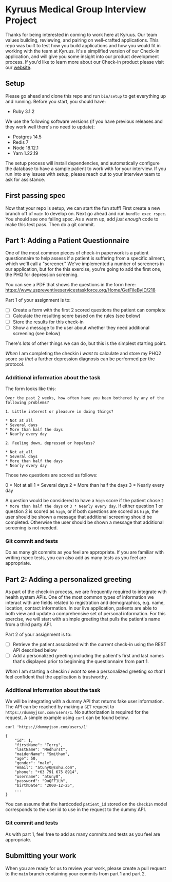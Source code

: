 # Kyruus Medical Group Interview Project

Thanks for being interested in coming to work here at Kyruus. Our team values building, reviewing, and pairing on well-crafted applications.  This repo was built to test how you build applications and how you would fit in working with the team at Kyruus.  It's a simplified version of our Check-in application, and will give you some insight into our product development process.  If you'd like to learn more about our Check-in product please visit our [website](https://epionhealth.com/patient-engagement-software/patient-check-in-software/).

## Setup

Please go ahead and clone this repo and run `bin/setup` to get everything up and running. Before you start, you should have:

* Ruby 3.1.2

We use the following software versions (if you have previous releases and they work well there's no need to update):

* Postgres 14.5
* Redis 7
* Node 18.12.1
* Yarn 1.22.19

The setup process will install dependencies, and automatically configure the database to have a sample patient to work with for your interview.  If you run into any issues with setup, please reach out to your interview team to ask for assistance.

## First passing spec

Now that your repo is setup, we can start the fun stuff!  First create a new branch off of `main` to develop on. Next go ahead and run `bundle exec rspec`. You should see one failing spec. As a warm up, add _just enough_ code to make this test pass. Then do a git commit.

## Part 1: Adding a Patient Questionnaire

One of the most common pieces of check-in paperwork is a patient questionnaire to help assess if a patient is suffering from a specific ailment, which we'll call a "screener." We've implemented a number of screeners in our application, but for the this exercise, you're going to add the first one, the PHQ for depression screening.

You can see a PDF that shows the questions in the form here: https://www.uspreventiveservicestaskforce.org/Home/GetFileByID/218

Part 1 of your assignment is to:

- [ ] Create a form with the first 2 scored questions the patient can complete
- [ ] Calculate the resulting score based on the rules (see below)
- [ ] Store the results for this check-in
- [ ] Show a message to the user about whether they need additional screening (see below)

There's lots of other things we can do, but this is the simplest starting point.

*When* I am completing the checkin
*I want to* calculate and store my PHQ2 score
*so that* a further depression diagnosis can be performed per the protocol.

### Additional information about the task

The form looks like this:

```
Over the past 2 weeks, how often have you been bothered by any of the following problems?

1. Little interest or pleasure in doing things?

* Not at all
* Several days
* More than half the days
* Nearly every day

2. Feeling down, depressed or hopeless?

* Not at all
* Several days
* More than half the days
* Nearly every day
```

Those two questions are scored as follows:

0 * Not at all
1 * Several days
2 * More than half the days
3 * Nearly every day

A question would be considered to have a `high` score if the patient chose `2 * More than half the days` or `3 * Nearly every day`. If either question 1 or question 2 is scored as `high`, or if both questions are scored as `high`, the user should be shown a message that additional screening should be completed. Otherwise the user should be shown a message that additional screening is not needed.

### Git commit and tests

Do as many git commits as you feel are appropriate. If you are familiar with writing rspec tests, you can also add as many tests as you feel are appropriate.

## Part 2: Adding a personalized greeting

As part of the check-in process, we are frequently required to integrate with health system APIs. One of the most common types of information we interact with are fields related to registration and demographics, e.g. name, location, contact information. In our live application, patients are able to both view and update a comprehensive set of personal information. For this exercise, we will start with a simple greeting that pulls the patient's name from a third party API.

Part 2 of your assignment is to:

- [ ] Retrieve the patient associated with the current check-in using the REST API described below
- [ ] Add a personalized greeting including the patient's first and last names that's displayed prior to beginning the questionnaire from part 1.

*When* I am starting a checkin
*I want to* see a personalized greeting
*so that* I feel confident that the application is trustworthy.

### Additional information about the task

We will be integrating with a dummy API that returns fake user information. The API can be reached by making a `GET` request to `https://dummyjson.com/users/1`. No authorization is required for the request. A simple example using `curl` can be found below.

```shell
curl 'https://dummyjson.com/users/1'

{
    "id": 1,
    "firstName": "Terry",
    "lastName": "Medhurst",
    "maidenName": "Smitham",
    "age": 50,
    "gender": "male",
    "email": "atuny0@sohu.com",
    "phone": "+63 791 675 8914",
    "username": "atuny0",
    "password": "9uQFF1Lh",
    "birthDate": "2000-12-25",
    ...
}
```

You can assume that the hardcoded `patient_id` stored on the `CheckIn` model corresponds to the user id to use in the request to the dummy API.

### Git commit and tests

As with part 1, feel free to add as many commits and tests as you feel are appropriate.

## Submitting your work

When you are ready for us to review your work, please create a pull request to the `main` branch containing your commits from part 1 and part 2.
